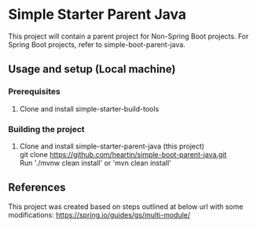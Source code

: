 # Simple Starter Parent Java

This project will contain a parent project for Non-Spring Boot projects. For Spring Boot projects, refer to simple-boot-parent-java.

## Usage and setup (Local machine)

### Prerequisites

1. Clone and install simple-starter-build-tools <br>

### Building the project
1. Clone and install simple-starter-parent-java (this project) <br>
git clone https://github.com/heartin/simple-boot-parent-java.git <br>
Run './mvnw clean install' or 'mvn clean install'

## References
This project was created based on steps outlined at below url with some modifications:
https://spring.io/guides/gs/multi-module/